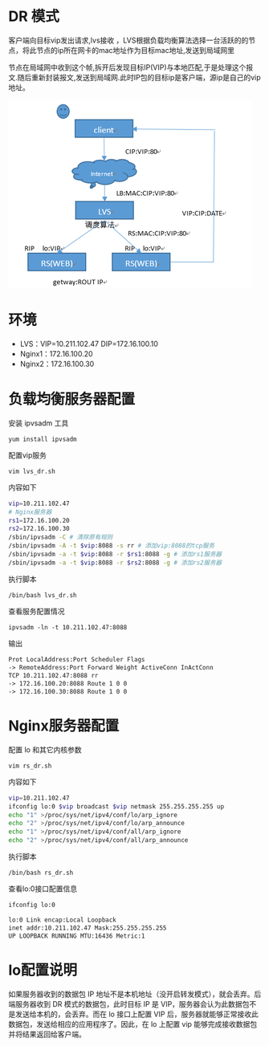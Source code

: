 # DR 模式

客户端向目标vip发出请求,lvs接收 ，LVS根据负载均衡算法选择一台活跃的的节点，将此节点的ip所在网卡的mac地址作为目标mac地址,发送到局域网里

节点在局域网中收到这个帧,拆开后发现目标IP(VIP)与本地匹配,于是处理这个报文.随后重新封装报文,发送到局域网.此时IP包的目标ip是客户端，源ip是自己的vip地址。

![](img/dr.png)

# 环境

- LVS：VIP=10.211.102.47 DIP=172.16.100.10
- Nginx1：172.16.100.20
- Nginx2：172.16.100.30

# 负载均衡服务器配置

安装 ipvsadm 工具
```
yum install ipvsadm
```

配置vip服务
```
vim lvs_dr.sh
```

内容如下
```sh
vip=10.211.102.47
# Nginx服务器
rs1=172.16.100.20
rs2=172.16.100.30
/sbin/ipvsadm -C # 清除原有规则
/sbin/ipvsadm -A -t $vip:8088 -s rr # 添加vip:8088的tcp服务
/sbin/ipvsadm -a -t $vip:8088 -r $rs1:8088 -g # 添加rs1服务器
/sbin/ipvsadm -a -t $vip:8088 -r $rs2:8088 -g # 添加rs2服务器
```
执行脚本
```
/bin/bash lvs_dr.sh
```

查看服务配置情况
```
ipvsadm -ln -t 10.211.102.47:8088
```
输出
```
Prot LocalAddress:Port Scheduler Flags
-> RemoteAddress:Port Forward Weight ActiveConn InActConn
TCP 10.211.102.47:8088 rr
-> 172.16.100.20:8088 Route 1 0 0
-> 172.16.100.30:8088 Route 1 0 0
```

# Nginx服务器配置

配置 lo 和其它内核参数
```
vim rs_dr.sh
```

内容如下
```sh
vip=10.211.102.47
ifconfig lo:0 $vip broadcast $vip netmask 255.255.255.255 up
echo "1" >/proc/sys/net/ipv4/conf/lo/arp_ignore
echo "2" >/proc/sys/net/ipv4/conf/lo/arp_announce
echo "1" >/proc/sys/net/ipv4/conf/all/arp_ignore
echo "2" >/proc/sys/net/ipv4/conf/all/arp_announce
```

执行脚本
```
/bin/bash rs_dr.sh
```

查看lo:0接口配置信息
```
ifconfig lo:0
```
```
lo:0 Link encap:Local Loopback
inet addr:10.211.102.47 Mask:255.255.255.255
UP LOOPBACK RUNNING MTU:16436 Metric:1
```

# lo配置说明

如果服务器收到的数据包 IP 地址不是本机地址（没开启转发模式），就会丢弃。后端服务器收到 DR 模式的数据包，此时目标 IP 是 VIP，服务器会认为此数据包不是发送给本机的，会丢弃。而在 lo 接口上配置 VIP 后，服务器就能够正常接收此数据包，发送给相应的应用程序了。因此，在 lo 上配置 vip 能够完成接收数据包并将结果返回给客户端。
